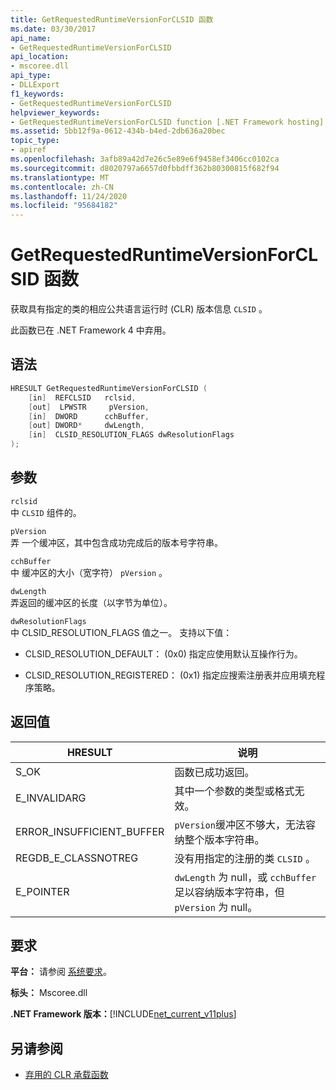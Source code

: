 ```yaml
---
title: GetRequestedRuntimeVersionForCLSID 函数
ms.date: 03/30/2017
api_name:
- GetRequestedRuntimeVersionForCLSID
api_location:
- mscoree.dll
api_type:
- DLLExport
f1_keywords:
- GetRequestedRuntimeVersionForCLSID
helpviewer_keywords:
- GetRequestedRuntimeVersionForCLSID function [.NET Framework hosting]
ms.assetid: 5bb12f9a-0612-434b-b4ed-2db636a20bec
topic_type:
- apiref
ms.openlocfilehash: 3afb89a42d7e26c5e89e6f9458ef3406cc0102ca
ms.sourcegitcommit: d8020797a6657d0fbbdff362b80300815f682f94
ms.translationtype: MT
ms.contentlocale: zh-CN
ms.lasthandoff: 11/24/2020
ms.locfileid: "95684182"
---
```

# <a name="getrequestedruntimeversionforclsid-function"></a>GetRequestedRuntimeVersionForCLSID 函数

获取具有指定的类的相应公共语言运行时 (CLR) 版本信息 `CLSID` 。  
  
 此函数已在 .NET Framework 4 中弃用。  
  
## <a name="syntax"></a>语法  
  
```cpp  
HRESULT GetRequestedRuntimeVersionForCLSID (  
    [in]  REFCLSID   rclsid,
    [out]  LPWSTR     pVersion,
    [in]  DWORD      cchBuffer,
    [out] DWORD*     dwLength,
    [in]  CLSID_RESOLUTION_FLAGS dwResolutionFlags  
);  
```  
  
## <a name="parameters"></a>参数  

 `rclsid`  
 中 `CLSID` 组件的。  
  
 `pVersion`  
 弄 一个缓冲区，其中包含成功完成后的版本号字符串。  
  
 `cchBuffer`  
 中 缓冲区的大小（宽字符） `pVersion` 。  
  
 `dwLength`  
 弄返回的缓冲区的长度（以字节为单位）。  
  
 `dwResolutionFlags`  
 中 CLSID_RESOLUTION_FLAGS 值之一。 支持以下值：  
  
- CLSID_RESOLUTION_DEFAULT： (0x0) 指定应使用默认互操作行为。  
  
- CLSID_RESOLUTION_REGISTERED： (0x1) 指定应搜索注册表并应用填充程序策略。  
  
## <a name="return-value"></a>返回值  
  
|HRESULT|说明|  
|-------------|-----------------|  
|S_OK|函数已成功返回。|  
|E_INVALIDARG|其中一个参数的类型或格式无效。|  
|ERROR_INSUFFICIENT_BUFFER|`pVersion`缓冲区不够大，无法容纳整个版本字符串。|  
|REGDB_E_CLASSNOTREG|没有用指定的注册的类 `CLSID` 。|  
|E_POINTER|`dwLength` 为 null，或 `cchBuffer` 足以容纳版本字符串，但 `pVersion` 为 null。|  
  
## <a name="requirements"></a>要求  

 **平台：** 请参阅 [系统要求](../../get-started/system-requirements.md)。  
  
 **标头：** Mscoree.dll  
  
 **.NET Framework 版本：**[!INCLUDE[net_current_v11plus](../../../../includes/net-current-v11plus-md.md)]  
  
## <a name="see-also"></a>另请参阅

- [弃用的 CLR 承载函数](deprecated-clr-hosting-functions.md)
